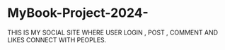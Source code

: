 # MyBook-Project-2024-
THIS IS MY SOCIAL SITE WHERE USER LOGIN , POST , COMMENT AND LIKES CONNECT WITH PEOPLES.
